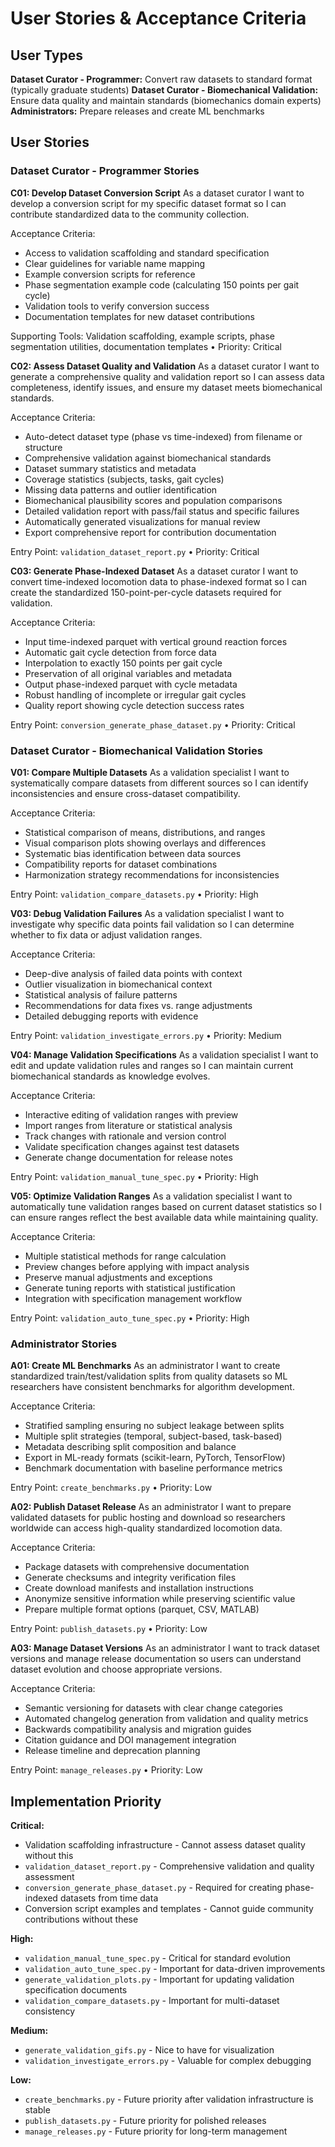 # User Stories & Acceptance Criteria

## User Types

**Dataset Curator - Programmer:** Convert raw datasets to standard format (typically graduate students)
**Dataset Curator - Biomechanical Validation:** Ensure data quality and maintain standards (biomechanics domain experts)  
**Administrators:** Prepare releases and create ML benchmarks

## User Stories

### Dataset Curator - Programmer Stories

**C01: Develop Dataset Conversion Script**
As a dataset curator I want to develop a conversion script for my specific dataset format so I can contribute standardized data to the community collection.

Acceptance Criteria:
- Access to validation scaffolding and standard specification
- Clear guidelines for variable name mapping
- Example conversion scripts for reference
- Phase segmentation example code (calculating 150 points per gait cycle)
- Validation tools to verify conversion success
- Documentation templates for new dataset contributions

Supporting Tools: Validation scaffolding, example scripts, phase segmentation utilities, documentation templates • Priority: Critical

**C02: Assess Dataset Quality and Validation**
As a dataset curator I want to generate a comprehensive quality and validation report so I can assess data completeness, identify issues, and ensure my dataset meets biomechanical standards.

Acceptance Criteria:
- Auto-detect dataset type (phase vs time-indexed) from filename or structure
- Comprehensive validation against biomechanical standards
- Dataset summary statistics and metadata
- Coverage statistics (subjects, tasks, gait cycles)  
- Missing data patterns and outlier identification
- Biomechanical plausibility scores and population comparisons
- Detailed validation report with pass/fail status and specific failures
- Automatically generated visualizations for manual review
- Export comprehensive report for contribution documentation

Entry Point: `validation_dataset_report.py` • Priority: Critical

**C03: Generate Phase-Indexed Dataset**
As a dataset curator I want to convert time-indexed locomotion data to phase-indexed format so I can create the standardized 150-point-per-cycle datasets required for validation.

Acceptance Criteria:
- Input time-indexed parquet with vertical ground reaction forces
- Automatic gait cycle detection from force data
- Interpolation to exactly 150 points per gait cycle
- Preservation of all original variables and metadata
- Output phase-indexed parquet with cycle metadata
- Robust handling of incomplete or irregular gait cycles
- Quality report showing cycle detection success rates

Entry Point: `conversion_generate_phase_dataset.py` • Priority: Critical

### Dataset Curator - Biomechanical Validation Stories

**V01: Compare Multiple Datasets**
As a validation specialist I want to systematically compare datasets from different sources so I can identify inconsistencies and ensure cross-dataset compatibility.

Acceptance Criteria:
- Statistical comparison of means, distributions, and ranges
- Visual comparison plots showing overlays and differences
- Systematic bias identification between data sources
- Compatibility reports for dataset combinations
- Harmonization strategy recommendations for inconsistencies

Entry Point: `validation_compare_datasets.py` • Priority: High

**V03: Debug Validation Failures**
As a validation specialist I want to investigate why specific data points fail validation so I can determine whether to fix data or adjust validation ranges.

Acceptance Criteria:
- Deep-dive analysis of failed data points with context
- Outlier visualization in biomechanical context
- Statistical analysis of failure patterns
- Recommendations for data fixes vs. range adjustments
- Detailed debugging reports with evidence

Entry Point: `validation_investigate_errors.py` • Priority: Medium

**V04: Manage Validation Specifications**
As a validation specialist I want to edit and update validation rules and ranges so I can maintain current biomechanical standards as knowledge evolves.

Acceptance Criteria:
- Interactive editing of validation ranges with preview
- Import ranges from literature or statistical analysis
- Track changes with rationale and version control
- Validate specification changes against test datasets
- Generate change documentation for release notes

Entry Point: `validation_manual_tune_spec.py` • Priority: High

**V05: Optimize Validation Ranges**
As a validation specialist I want to automatically tune validation ranges based on current dataset statistics so I can ensure ranges reflect the best available data while maintaining quality.

Acceptance Criteria:
- Multiple statistical methods for range calculation
- Preview changes before applying with impact analysis
- Preserve manual adjustments and exceptions
- Generate tuning reports with statistical justification
- Integration with specification management workflow

Entry Point: `validation_auto_tune_spec.py` • Priority: High

### Administrator Stories

**A01: Create ML Benchmarks**
As an administrator I want to create standardized train/test/validation splits from quality datasets so ML researchers have consistent benchmarks for algorithm development.

Acceptance Criteria:
- Stratified sampling ensuring no subject leakage between splits
- Multiple split strategies (temporal, subject-based, task-based)
- Metadata describing split composition and balance
- Export in ML-ready formats (scikit-learn, PyTorch, TensorFlow)
- Benchmark documentation with baseline performance metrics

Entry Point: `create_benchmarks.py` • Priority: Low

**A02: Publish Dataset Release**
As an administrator I want to prepare validated datasets for public hosting and download so researchers worldwide can access high-quality standardized locomotion data.

Acceptance Criteria:
- Package datasets with comprehensive documentation
- Generate checksums and integrity verification files
- Create download manifests and installation instructions
- Anonymize sensitive information while preserving scientific value
- Prepare multiple format options (parquet, CSV, MATLAB)

Entry Point: `publish_datasets.py` • Priority: Low

**A03: Manage Dataset Versions**
As an administrator I want to track dataset versions and manage release documentation so users can understand dataset evolution and choose appropriate versions.

Acceptance Criteria:
- Semantic versioning for datasets with clear change categories
- Automated changelog generation from validation and quality metrics
- Backwards compatibility analysis and migration guides
- Citation guidance and DOI management integration
- Release timeline and deprecation planning

Entry Point: `manage_releases.py` • Priority: Low

## Implementation Priority

**Critical:**
- Validation scaffolding infrastructure - Cannot assess dataset quality without this
- `validation_dataset_report.py` - Comprehensive validation and quality assessment
- `conversion_generate_phase_dataset.py` - Required for creating phase-indexed datasets from time data
- Conversion script examples and templates - Cannot guide community contributions without these

**High:**
- `validation_manual_tune_spec.py` - Critical for standard evolution
- `validation_auto_tune_spec.py` - Important for data-driven improvements
- `generate_validation_plots.py` - Important for updating validation specification documents
- `validation_compare_datasets.py` - Important for multi-dataset consistency

**Medium:**
- `generate_validation_gifs.py` - Nice to have for visualization
- `validation_investigate_errors.py` - Valuable for complex debugging

**Low:**
- `create_benchmarks.py` - Future priority after validation infrastructure is stable
- `publish_datasets.py` - Future priority for polished releases
- `manage_releases.py` - Future priority for long-term management